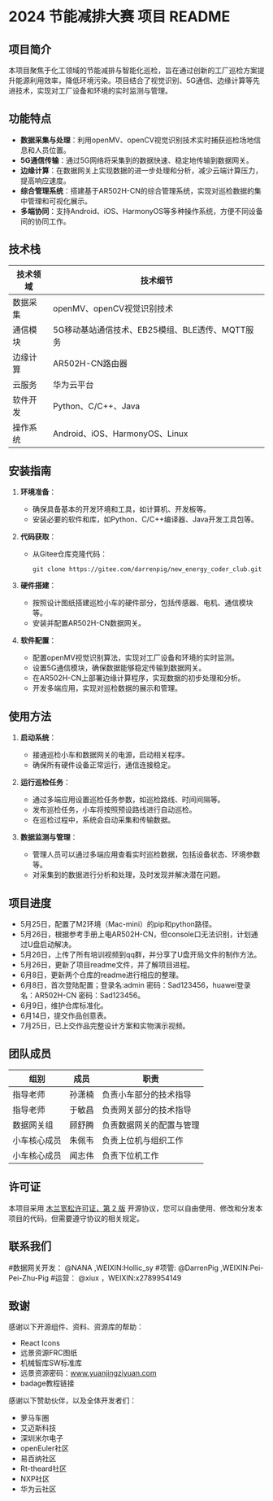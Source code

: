 # 2024 节能减排大赛 项目 README

## 项目简介
本项目聚焦于化工领域的节能减排与智能化巡检，旨在通过创新的工厂巡检方案提升能源利用效率，降低环境污染。项目结合了视觉识别、5G通信、边缘计算等先进技术，实现对工厂设备和环境的实时监测与管理。

## 功能特点
- **数据采集与处理**：利用openMV、openCV视觉识别技术实时捕获巡检场地信息和人员位置。
- **5G通信传输**：通过5G网络将采集到的数据快速、稳定地传输到数据网关。
- **边缘计算**：在数据网关上实现数据的进一步处理和分析，减少云端计算压力，提高响应速度。
- **综合管理系统**：搭建基于AR502H-CN的综合管理系统，实现对巡检数据的集中管理和可视化展示。
- **多端协同**：支持Android、iOS、HarmonyOS等多种操作系统，方便不同设备间的协同工作。

## 技术栈
| 技术领域 | 技术细节 |
| --- | --- |
| 数据采集 | openMV、openCV视觉识别技术 |
| 通信模块 | 5G移动基站通信技术、EB25模组、BLE透传、MQTT服务 |
| 边缘计算 | AR502H-CN路由器 |
| 云服务 | 华为云平台 |
| 软件开发 | Python、C/C++、Java |
| 操作系统 | Android、iOS、HarmonyOS、Linux |

## 安装指南
1. **环境准备**：
   - 确保具备基本的开发环境和工具，如计算机、开发板等。
   - 安装必要的软件和库，如Python、C/C++编译器、Java开发工具包等。

2. **代码获取**：
   - 从Gitee仓库克隆代码：
     ```
     git clone https://gitee.com/darrenpig/new_energy_coder_club.git
     ```

3. **硬件搭建**：
   - 按照设计图纸搭建巡检小车的硬件部分，包括传感器、电机、通信模块等。
   - 安装并配置AR502H-CN数据网关。

4. **软件配置**：
   - 配置openMV视觉识别算法，实现对工厂设备和环境的实时监测。
   - 设置5G通信模块，确保数据能够稳定传输到数据网关。
   - 在AR502H-CN上部署边缘计算程序，实现数据的初步处理和分析。
   - 开发多端应用，实现对巡检数据的展示和管理。

## 使用方法
1. **启动系统**：
   - 接通巡检小车和数据网关的电源，启动相关程序。
   - 确保所有硬件设备正常运行，通信连接稳定。

2. **运行巡检任务**：
   - 通过多端应用设置巡检任务参数，如巡检路线、时间间隔等。
   - 发布巡检任务，小车将按照预设路线进行自动巡检。
   - 在巡检过程中，系统会自动采集和传输数据。

3. **数据监测与管理**：
   - 管理人员可以通过多端应用查看实时巡检数据，包括设备状态、环境参数等。
   - 对采集到的数据进行分析和处理，及时发现并解决潜在问题。

## 项目进度
- 5月25日，配置了M2环境（Mac-mini）的pip和python路径。
- 5月26日，根据参考手册上电AR502H-CN，但console口无法识别，计划通过U盘启动解决。
- 5月26日，上传了所有培训视频到qq群，并分享了U盘开局文件的制作方法。
- 5月26日，更新了项目readme文件，并了解项目进程。
- 6月8日，更新两个仓库的readme进行相应的整理。
- 6月8日，首次登陆配置；登录名:admin  密码：Sad123456，huawei登录名：AR502H-CN  密码：Sad123456。
- 6月9日，维护仓库标准化。
- 6月14日，提交作品创意表。
- 7月25日，已上交作品完整设计方案和实物演示视频。

## 团队成员
| 组别 | 成员 | 职责 |
| --- | --- | --- |
| 指导老师 | 孙潇楠 | 负责小车部分的技术指导 |
| 指导老师 | 于敏昌 | 负责网关部分的技术指导 |
| 数据网关组 | 顾舒腾 | 负责数据网关的配置与管理 |
| 小车核心成员 | 朱佩韦 | 负责上位机与组织工作 |
| 小车核心成员 | 闻志伟 | 负责下位机工作 |

## 许可证
本项目采用 [木兰宽松许可证，第 2 版](LICENSE.md) 开源协议，您可以自由使用、修改和分发本项目的代码，但需要遵守协议的相关规定。

## 联系我们
#数据网关开发： @NANA ,WEIXIN:Hollic_sy
#项管:  @DarrenPig ,WEIXIN:Pei-Pei-Zhu-Pig
#运营：   @xiux ，WEIXIN:x2789954149

## 致谢
感谢以下开源组件、资料、资源库的帮助：
- React Icons
- 远景资源FRC图纸
- 机械智库SW标准库
- 远景资源密码：www.yuanjingziyuan.com
- badage教程链接

感谢以下赞助伙伴，以及全体开发者们：
- 萝马车圈
- 艾迈斯科技
- 深圳米尔电子
- openEuler社区
- 易百纳社区
- Rt-theard社区
- NXP社区
- 华为云社区